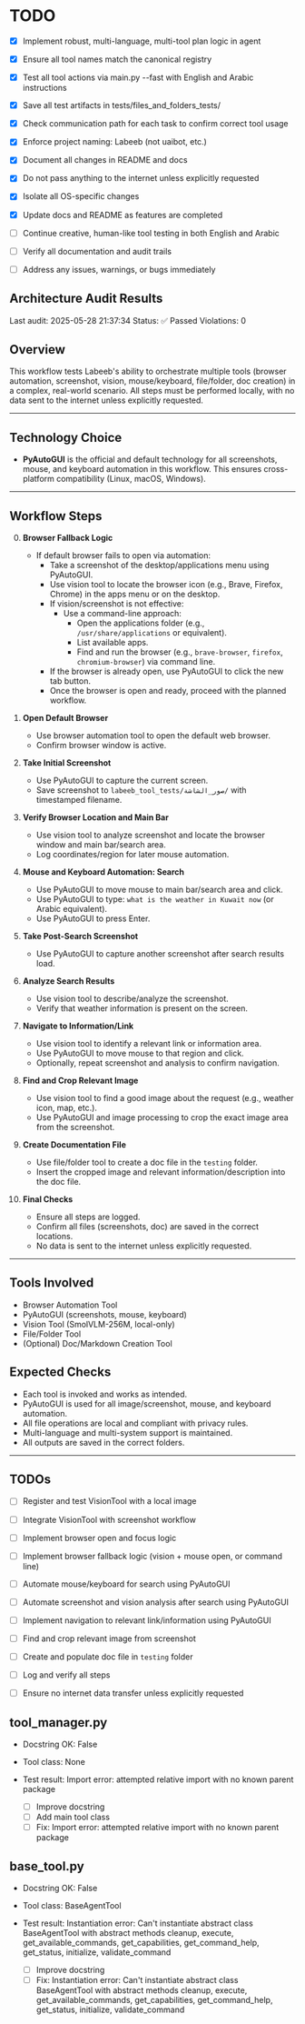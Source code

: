 # TODO

- [x] Implement robust, multi-language, multi-tool plan logic in agent
- [x] Ensure all tool names match the canonical registry
- [x] Test all tool actions via main.py --fast with English and Arabic instructions
- [x] Save all test artifacts in tests/files_and_folders_tests/
- [x] Check communication path for each task to confirm correct tool usage
- [x] Enforce project naming: Labeeb (not uaibot, etc.)
- [x] Document all changes in README and docs
- [x] Do not pass anything to the internet unless explicitly requested
- [x] Isolate all OS-specific changes
- [x] Update docs and README as features are completed
- [ ] Continue creative, human-like tool testing in both English and Arabic
- [ ] Verify all documentation and audit trails
- [ ] Address any issues, warnings, or bugs immediately






## Architecture Audit Results
Last audit: 2025-05-28 21:37:34
Status: ✅ Passed
Violations: 0
## Overview
This workflow tests Labeeb's ability to orchestrate multiple tools (browser automation, screenshot, vision, mouse/keyboard, file/folder, doc creation) in a complex, real-world scenario. All steps must be performed locally, with no data sent to the internet unless explicitly requested.

---

## Technology Choice
- **PyAutoGUI** is the official and default technology for all screenshots, mouse, and keyboard automation in this workflow. This ensures cross-platform compatibility (Linux, macOS, Windows).

---

## Workflow Steps

0. **Browser Fallback Logic**
   - If default browser fails to open via automation:
     - Take a screenshot of the desktop/applications menu using PyAutoGUI.
     - Use vision tool to locate the browser icon (e.g., Brave, Firefox, Chrome) in the apps menu or on the desktop.
     - If vision/screenshot is not effective:
       - Use a command-line approach:
         - Open the applications folder (e.g., `/usr/share/applications` or equivalent).
         - List available apps.
         - Find and run the browser (e.g., `brave-browser`, `firefox`, `chromium-browser`) via command line.
     - If the browser is already open, use PyAutoGUI to click the new tab button.
     - Once the browser is open and ready, proceed with the planned workflow.

1. **Open Default Browser**
   - Use browser automation tool to open the default web browser.
   - Confirm browser window is active.

2. **Take Initial Screenshot**
   - Use PyAutoGUI to capture the current screen.
   - Save screenshot to `labeeb_tool_tests/صور_الشاشة/` with timestamped filename.

3. **Verify Browser Location and Main Bar**
   - Use vision tool to analyze screenshot and locate the browser window and main bar/search area.
   - Log coordinates/region for later mouse automation.

4. **Mouse and Keyboard Automation: Search**
   - Use PyAutoGUI to move mouse to main bar/search area and click.
   - Use PyAutoGUI to type: `what is the weather in Kuwait now` (or Arabic equivalent).
   - Use PyAutoGUI to press Enter.

5. **Take Post-Search Screenshot**
   - Use PyAutoGUI to capture another screenshot after search results load.

6. **Analyze Search Results**
   - Use vision tool to describe/analyze the screenshot.
   - Verify that weather information is present on the screen.

7. **Navigate to Information/Link**
   - Use vision tool to identify a relevant link or information area.
   - Use PyAutoGUI to move mouse to that region and click.
   - Optionally, repeat screenshot and analysis to confirm navigation.

8. **Find and Crop Relevant Image**
   - Use vision tool to find a good image about the request (e.g., weather icon, map, etc.).
   - Use PyAutoGUI and image processing to crop the exact image area from the screenshot.

9. **Create Documentation File**
   - Use file/folder tool to create a doc file in the `testing` folder.
   - Insert the cropped image and relevant information/description into the doc file.

10. **Final Checks**
    - Ensure all steps are logged.
    - Confirm all files (screenshots, doc) are saved in the correct locations.
    - No data is sent to the internet unless explicitly requested.

---

## Tools Involved
- Browser Automation Tool
- PyAutoGUI (screenshots, mouse, keyboard)
- Vision Tool (SmolVLM-256M, local-only)
- File/Folder Tool
- (Optional) Doc/Markdown Creation Tool

## Expected Checks
- Each tool is invoked and works as intended.
- PyAutoGUI is used for all image/screenshot, mouse, and keyboard automation.
- All file operations are local and compliant with privacy rules.
- Multi-language and multi-system support is maintained.
- All outputs are saved in the correct folders.

---

## TODOs
- [ ] Register and test VisionTool with a local image
- [ ] Integrate VisionTool with screenshot workflow
- [ ] Implement browser open and focus logic
- [ ] Implement browser fallback logic (vision + mouse open, or command line)
- [ ] Automate mouse/keyboard for search using PyAutoGUI
- [ ] Automate screenshot and vision analysis after search using PyAutoGUI
- [ ] Implement navigation to relevant link/information using PyAutoGUI
- [ ] Find and crop relevant image from screenshot
- [ ] Create and populate doc file in `testing` folder
- [ ] Log and verify all steps
- [ ] Ensure no internet data transfer unless explicitly requested 


## tool_manager.py
- Docstring OK: False
- Tool class: None
- Test result: Import error: attempted relative import with no known parent package

  - [ ] Improve docstring
  - [ ] Add main tool class
  - [ ] Fix: Import error: attempted relative import with no known parent package
## base_tool.py
- Docstring OK: False
- Tool class: BaseAgentTool
- Test result: Instantiation error: Can't instantiate abstract class BaseAgentTool with abstract methods cleanup, execute, get_available_commands, get_capabilities, get_command_help, get_status, initialize, validate_command

  - [ ] Improve docstring
  - [ ] Fix: Instantiation error: Can't instantiate abstract class BaseAgentTool with abstract methods cleanup, execute, get_available_commands, get_capabilities, get_command_help, get_status, initialize, validate_command
